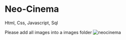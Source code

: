 # Neo-Cinema
Html, Css, Javascript, Sql


Please add all images into a images folder
![neocinema](https://github.com/Liamjr25/Neo-Cinema/assets/151716703/50a98946-e670-4b76-8c3e-e272070fbe5e)
